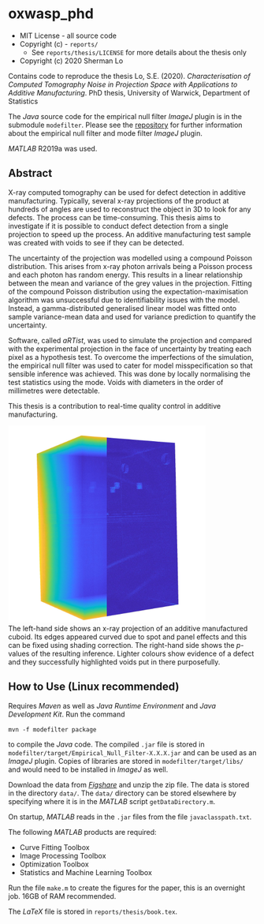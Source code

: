 # oxwasp_phd

* MIT License - all source code
* Copyright (c) - `reports/`
  * See `reports/thesis/LICENSE` for more details about the thesis only
* Copyright (c) 2020 Sherman Lo

Contains code to reproduce the thesis Lo, S.E. (2020). *Characterisation of Computed Tomography Noise in Projection Space with Applications to Additive Manufacturing*. PhD thesis, University of Warwick, Department of Statistics

The *Java* source code for the empirical null filter *ImageJ* plugin is in the submodule `modefilter`. Please see the <a href="https://github.com/shermanlo77/modefilter">repository</a> for further information about the empirical null filter and mode filter *ImageJ* plugin.

*MATLAB* R2019a was used.

## Abstract
X-ray computed tomography can be used for defect detection in additive manufacturing. Typically, several x-ray projections of the product at hundreds of angles are used to reconstruct the object in 3D to look for any defects. The process can be time-consuming. This thesis aims to investigate if it is possible to conduct defect detection from a single projection to speed up the process. An additive manufacturing test sample was created with voids to see if they can be detected.

The uncertainty of the projection was modelled using a compound Poisson distribution. This arises from x-ray photon arrivals being a Poisson process and each photon has random energy. This results in a linear relationship between the mean and variance of the grey values in the projection. Fitting of the compound Poisson distribution using the expectation-maximisation algorithm was unsuccessful due to identifiability issues with the model. Instead, a gamma-distributed generalised linear model was fitted onto sample variance-mean data and used for variance prediction to quantify the uncertainty.

Software, called *aRTist*, was used to simulate the projection and compared with the experimental projection in the face of uncertainty by treating each pixel as a hypothesis test. To overcome the imperfections of the simulation, the empirical null filter was used to cater for model misspecification so that sensible inference was achieved. This was done by locally normalising the test statistics using the mode. Voids with diameters in the order of millimetres were detectable.

This thesis is a contribution to real-time quality control in additive manufacturing.

<img src=./publicImages/frontCover.jpg width=400><br>
The left-hand side shows an x-ray projection of an additive manufactured cuboid. Its edges appeared curved due to spot and panel effects and this can be fixed using shading correction. The right-hand side shows the *p*-values of the resulting inference. Lighter colours show evidence of a defect and they successfully highlighted voids put in there purposefully.

## How to Use (Linux recommended)
Requires *Maven* as well as *Java Runtime Environment* and *Java Development Kit*. Run the command
```
mvn -f modefilter package
```
to compile the *Java* code. The compiled `.jar` file is stored in `modefilter/target/Empirical_Null_Filter-X.X.X.jar` and can be used as an *ImageJ* plugin. Copies of libraries are stored in `modefilter/target/libs/` and would need to be installed in *ImageJ* as well.

Download the data from [*Figshare*](https://figshare.com/s/d7371af48d950eeec592) and unzip the zip file. The data is stored in the directory `data/`. The `data/` directory can be stored elsewhere by specifying where it is in the *MATLAB* script `getDataDirectory.m`.

On startup, *MATLAB* reads in the `.jar` files from the file `javaclasspath.txt`.

The following *MATLAB* products are required:
* Curve Fitting Toolbox
* Image Processing Toolbox
* Optimization Toolbox
* Statistics and Machine Learning Toolbox

Run the file `make.m` to create the figures for the paper, this is an overnight job. 16GB of RAM recommended.

The *LaTeX* file is stored in `reports/thesis/book.tex`.
